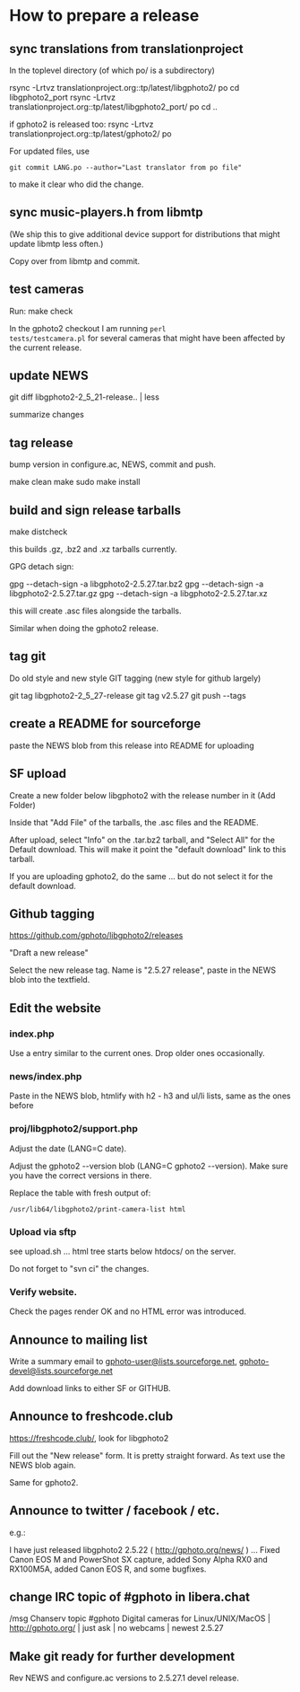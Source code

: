 # How to prepare a release

## sync translations from translationproject

   In the toplevel directory (of which po/ is a subdirectory)

   rsync -Lrtvz  translationproject.org::tp/latest/libgphoto2/  po
   cd libgphoto2\_port
   rsync -Lrtvz  translationproject.org::tp/latest/libgphoto2\_port/  po
   cd ..

   if gphoto2 is released too: 
   rsync -Lrtvz  translationproject.org::tp/latest/gphoto2/  po

   For updated files, use

	git commit LANG.po --author="Last translator from po file"
  
   to make it clear who did the change.

## sync music-players.h from libmtp

   (We ship this to give additional device support for distributions
    that might update libmtp less often.)

   Copy over from libmtp and commit.

## test cameras

   Run: make check

   In the gphoto2 checkout I am running <code>perl tests/testcamera.pl</code> 
   for several cameras that might have been affected by the current release.

## update NEWS

   git diff libgphoto2-2\_5\_21-release.. | less

   summarize changes

## tag release

   bump version in configure.ac, NEWS, commit and push.

   make clean
   make
   sudo make install

## build and sign release ŧarballs

   make distcheck

   this builds .gz, .bz2 and .xz tarballs currently.

   GPG detach sign:

   gpg --detach-sign -a libgphoto2-2.5.27.tar.bz2
   gpg --detach-sign -a libgphoto2-2.5.27.tar.gz
   gpg --detach-sign -a libgphoto2-2.5.27.tar.xz

   this will create .asc files alongside the tarballs.

   Similar when doing the gphoto2 release.

## tag git

   Do old style and new style GIT tagging (new style for github largely)

   git tag libgphoto2-2\_5\_27-release
   git tag v2.5.27
   git push --tags

## create a README for sourceforge

   paste the NEWS blob from this release into README for uploading

## SF upload

   Create a new folder below libgphoto2 with the release number in it (Add Folder)

   Inside that "Add File" of the tarballs, the .asc files and the README.

   After upload, select "Info" on the .tar.bz2 tarball, and "Select All" for the Default download.
   This will make it point the "default download" link to this tarball.
 
   If you are uploading gphoto2, do the same ... but do not select it for the default download.

## Github tagging

   https://github.com/gphoto/libgphoto2/releases

   "Draft a new release"

   Select the new release tag. Name is "2.5.27 release",
   paste in the NEWS blob into the textfield.

## Edit the website

### index.php

   Use a entry similar to the current ones. Drop older ones occasionally.

### news/index.php

   Paste in the NEWS blob, htmlify with h2 - h3 and ul/li lists, same as the ones before

### proj/libgphoto2/support.php

   Adjust the date (LANG=C date).

   Adjust the gphoto2 --version blob (LANG=C gphoto2 --version). Make sure you have the correct versions in there.

   Replace the table with fresh output of:

	/usr/lib64/libgphoto2/print-camera-list html

### Upload via sftp

   see upload.sh ... html tree starts below htdocs/ on the server.

   Do not forget to "svn ci" the changes.

### Verify website.

   Check the pages render OK and no HTML error was introduced.

## Announce to mailing list

   Write a summary email to gphoto-user@lists.sourceforge.net, gphoto-devel@lists.sourceforge.net

   Add download links to either SF or GITHUB.

## Announce to freshcode.club

   https://freshcode.club/, look for libgphoto2

   Fill out the "New release" form. It is pretty straight forward. As text use the NEWS blob again.

   Same for gphoto2.

## Announce to twitter / facebook / etc.

   e.g.:

   I have just released libgphoto2 2.5.22 ( http://gphoto.org/news/  )
   ... Fixed Canon EOS M and PowerShot SX capture, added Sony Alpha RX0
   and RX100M5A, added Canon EOS R, and some bugfixes.

## change IRC topic of #gphoto in libera.chat

   /msg Chanserv topic #gphoto Digital cameras for Linux/UNIX/MacOS | http://gphoto.org/ | just ask | no webcams | newest 2.5.27

## Make git ready for further development

   Rev NEWS and configure.ac versions to 2.5.27.1 devel release.
